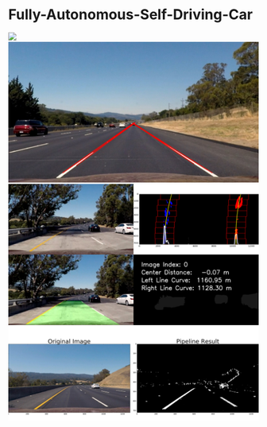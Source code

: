 # Fully-Autonomous-Self-Driving-Car
![](Images/DSC_1643.JPG)
![](Images/lines_vp.JPG)
![](Images/test1.png)
![](Images/test3.png)
